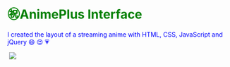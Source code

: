 <h1 style="color:green;">㊗️AnimePlus Interface</h1>

<p style="color:blue;">I created the layout of a streaming anime with HTML, CSS, JavaScript and jQuery 😄 😍 💗</p> 

<img src="img/anime_plus-1.png" alt="">

<img src="img/anime_plus-2.png alt=">
